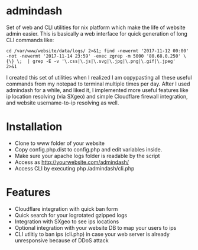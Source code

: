 # admindash
Set of web and CLI utilities for nix platform which make the life of website admin easier.
This is basically a web interface for quick generation of long CLI commands like:

`cd /var/www/website/data/logs/ 2>&1; find -newermt '2017-11-12 00:00' -not -newermt '2017-11-14 23:59' -exec zgrep -m 5000 '80.68.0.250' \{\} \;  | grep -E -v '\.css|\.js|\.svg|\.jpg|\.png|\.gif|\.jpeg'   2>&1
`

I created this set of utilities when I realized I am copypasting all these useful commands from my notepad to terminal multiple times per day. After I used admindash for a while, and liked it, I implemented more useful features like ip location resolving (via SXgeo) and simple Cloudflare firewall integration, and website username-to-ip resolving as well.


# Installation
- Clone to www folder of your website
- Copy config.php.dist to config.php and edit variables inside.
- Make sure your apache logs folder is readable by the script
- Access as http://yourwebsite.com/admindash/
- Access CLI by executing php /admindash/cli.php

# Features
- Cloudflare integration with quick ban form
- Quick search for your logrotated gzipped logs
- Integration with SXgeo to see ips locations
- Optional integration with your website DB to map your users to ips
- CLI utlitiy to ban ips (cli.php) in case your web server is already unresponsive because of DDoS attack

